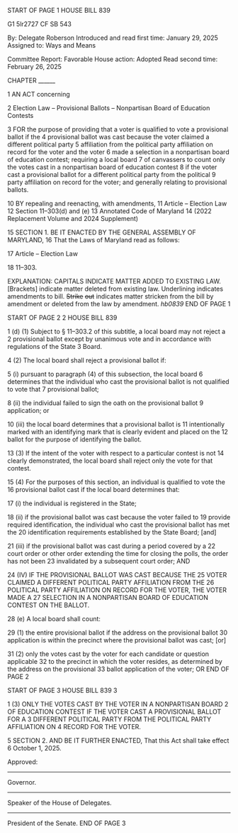 START OF PAGE 1
HOUSE BILL 839

G1 5lr2727
CF SB 543

By: Delegate Roberson
Introduced and read first time: January 29, 2025
Assigned to: Ways and Means

Committee Report: Favorable
House action: Adopted
Read second time: February 26, 2025

CHAPTER ______

1 AN ACT concerning

2 Election Law – Provisional Ballots – Nonpartisan Board of Education Contests

3 FOR the purpose of providing that a voter is qualified to vote a provisional ballot if the
4 provisional ballot was cast because the voter claimed a different political party
5 affiliation from the political party affiliation on record for the voter and the voter
6 made a selection in a nonpartisan board of education contest; requiring a local board
7 of canvassers to count only the votes cast in a nonpartisan board of education contest
8 if the voter cast a provisional ballot for a different political party from the political
9 party affiliation on record for the voter; and generally relating to provisional ballots.

10 BY repealing and reenacting, with amendments,
11 Article – Election Law
12 Section 11–303(d) and (e)
13 Annotated Code of Maryland
14 (2022 Replacement Volume and 2024 Supplement)

15 SECTION 1. BE IT ENACTED BY THE GENERAL ASSEMBLY OF MARYLAND,
16 That the Laws of Maryland read as follows:

17 Article – Election Law

18 11–303.

EXPLANATION: CAPITALS INDICATE MATTER ADDED TO EXISTING LAW.
[Brackets] indicate matter deleted from existing law.
Underlining indicates amendments to bill.
~~Strike~~ ~~out~~ indicates matter stricken from the bill by amendment or deleted from the law by
amendment. *hb0839*
END OF PAGE 1

START OF PAGE 2
2 HOUSE BILL 839

1 (d) (1) Subject to § 11–303.2 of this subtitle, a local board may not reject a
2 provisional ballot except by unanimous vote and in accordance with regulations of the State
3 Board.

4 (2) The local board shall reject a provisional ballot if:

5 (i) pursuant to paragraph (4) of this subsection, the local board
6 determines that the individual who cast the provisional ballot is not qualified to vote that
7 provisional ballot;

8 (ii) the individual failed to sign the oath on the provisional ballot
9 application; or

10 (iii) the local board determines that a provisional ballot is
11 intentionally marked with an identifying mark that is clearly evident and placed on the
12 ballot for the purpose of identifying the ballot.

13 (3) If the intent of the voter with respect to a particular contest is not
14 clearly demonstrated, the local board shall reject only the vote for that contest.

15 (4) For the purposes of this section, an individual is qualified to vote the
16 provisional ballot cast if the local board determines that:

17 (i) the individual is registered in the State;

18 (ii) if the provisional ballot was cast because the voter failed to
19 provide required identification, the individual who cast the provisional ballot has met the
20 identification requirements established by the State Board; [and]

21 (iii) if the provisional ballot was cast during a period covered by a
22 court order or other order extending the time for closing the polls, the order has not been
23 invalidated by a subsequent court order; AND

24 (IV) IF THE PROVISIONAL BALLOT WAS CAST BECAUSE THE
25 VOTER CLAIMED A DIFFERENT POLITICAL PARTY AFFILIATION FROM THE
26 POLITICAL PARTY AFFILIATION ON RECORD FOR THE VOTER, THE VOTER MADE A
27 SELECTION IN A NONPARTISAN BOARD OF EDUCATION CONTEST ON THE BALLOT.

28 (e) A local board shall count:

29 (1) the entire provisional ballot if the address on the provisional ballot
30 application is within the precinct where the provisional ballot was cast; [or]

31 (2) only the votes cast by the voter for each candidate or question applicable
32 to the precinct in which the voter resides, as determined by the address on the provisional
33 ballot application of the voter; OR
END OF PAGE 2

START OF PAGE 3
HOUSE BILL 839 3

1 (3) ONLY THE VOTES CAST BY THE VOTER IN A NONPARTISAN BOARD
2 OF EDUCATION CONTEST IF THE VOTER CAST A PROVISIONAL BALLOT FOR A
3 DIFFERENT POLITICAL PARTY FROM THE POLITICAL PARTY AFFILIATION ON
4 RECORD FOR THE VOTER.

5 SECTION 2. AND BE IT FURTHER ENACTED, That this Act shall take effect
6 October 1, 2025.

Approved:

________________________________________________________________________________
Governor.

________________________________________________________________________________
Speaker of the House of Delegates.

________________________________________________________________________________
President of the Senate.
END OF PAGE 3
